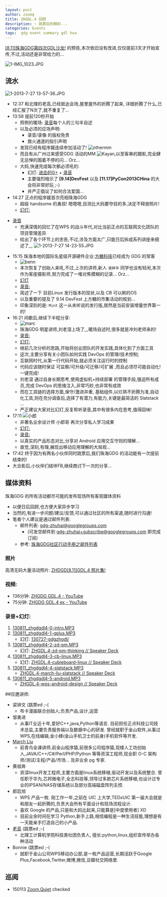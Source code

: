 ```yaml
---
layout: post
author: zoomq
title: ZHGDL.4 回顾
description: ~ 跳票后的精彩...
categories: Events
tags:  gdg event summary gdl hoa
---
```



[[8.11]珠海GDG第四次GDL沙龙!](http://www.chinagdg.com/thread-2783-1-1.html)
的预告,本次依旧没有改进,仅仅提前3天才开始宣传,不过,活动还是非常给力的...

![1-IMG_1023.JPG](http://zoomq.qiniudn.com/ZHGDG/130811-gdl-4/1-IMG_1023.JPG)


## 流水
![1-2013-7-27 13-57-36.JPG](http://zoomq.qiniudn.com/ZHGDG/130722-gdl/1-2013-7-27%2013-57-36.JPG)

<!--more-->

- 12:37 和北理的老高,已经抵达会场,屋里屋外的折腾了起来, 详细折腾了什么,已经汇报了N次了,就不重复了...
- 13:58 提前120秒开始
    - 照例的暖场: [录音](http://zoomq.qiniudn.com/ZHGDG/130811-gdl-4/130811_zhgdgdl4-0-intro.MP3)每个人的三句半自述
    - 以及必须的应场声明:
        + 录音/录像 的版权免贵
        + 救火通道的指引声明
    - 发现已经有程序媛连续参加活动了! ![othermm](http://zoomq.qiniudn.com/ZHGDG/130811-gdl-4/1-IMG_0920.JPG)
    - 而且有从广州过来感受GDG 活动的MM ![Kayan](http://zoomq.qiniudn.com/ZHGDG/130811-gdl-4/1-IMG_0888.JPG),以至客串的摄影,完全肆无忌惮的围着不停的闪... Orz...
    - 大妈,快速完成每次都必须吼的:
        - 幻灯: [进击的G+](http://zoomquiet.org/res/s5/130727-gdgzhgdl/) + [录音](http://zoomq.qiniudn.com/ZHGDG/130811-gdl-4/130811_zhgdgdl4-1-gplus.MP3)
        - 主要强烈暗示了 **[9.14]DevFest** 以及 **[11.17]PyCon2013CHina** 的大会将非常好玩 ;-)
        - 并严正倡议了如何合法爱国...
- 14:27 正点的程序媛首次亮相珠海GDG
    - 超级 handsome 的勇叔! 嗯嗯嗯,目测比大妈要夺目的多,决定不释放照片!
    - [幻灯:](https://speakerdeck.com/zoomquiet/zhgdl-dot-4-zd-pm-thinking)
 + [录音](http://zoomq.qiniudn.com/ZHGDG/130811-gdl-4/130811_zhgdgdl4-2-zd-pm.MP3)
    - 充满深情的回忆了在WPS 的战斗年代,对比当前正点的互联网文化团队的项目管理差异
    - 给出了各个环节上的忠告,不过,涉及方面太广,只能日后拆成系列讲座来细述了,,,
![1-2013-7-27 14-23-55.JPG](http://zoomq.qiniudn.com/ZHGDG/130722-gdl/1-2013-7-27%2014-23-55.JPG)
- 15:15 珠海本地的国际名星级开源硬件企业:[方糖科技](http://cubieboard.org)已经成为 GDG 的常客
    - ![benn](http://zoomq.qiniudn.com/ZHGDG/130811-gdl-4/1-IMG_0879.JPG)
    - 本次恢复了创始人来吼,不过,上次的讲师,新人 `凌祥华` 同学也没有轻闲,本次作为客座摄影师,努力完成了一堆对焦模糊的记录... Orz...
    - [幻灯](https://speakerdeck.com/zoomquiet/zhgdl-dot-4-cubieboard-linux)
    - [录音:](http://zoomq.qiniudn.com/ZHGDG/130811-gdl-4/130811_zhgdgdl4-3-cb-linux.MP3)
    - 简述了一下 目前Linux 发行版本的现状,以及 CB 可以刷的OS
    - 以及重要的提及了 9.14 DevFest 上方糖的市集活动的规划...
    - 印象深刻的是: `Mint` 这一从未听说的发行版,居然是当前安装增量世界第一的!
- 16:21 间歇后,继续下半程分享:
    - ![marc](http://zoomq.qiniudn.com/ZHGDG/130811-gdl-4/1-IMG_0993.JPG)
    - 珠海GDG 明星讲师,刘老湿上场了,,,暖场自述时,很多就是冲刘老师来的!
    - [录音:](http://zoomq.qiniudn.com/ZHGDG/130811-gdl-4/130811_zhgdgdl4-4-slatstack.MP3)
    - [幻灯:](https://speakerdeck.com/zoomquiet/zhgdl-dot-4-march-liu-slatstack)
    - 继前几次分析的思路,开始将创业团队的开发实践,具体化到了方面工具
    - 这次,主要分享有关小团队如何实践 DevOps 的管理/技术控制;
    - 互联网时代,从第一行代码开始,就必须关注运行时的控制
    - 代码应该随时保证 可监察/可升级/可迁移/可扩展 ,而且必须尽可能自动化! 一键完成!
    - 刘老湿 通过自身长期思考,使用虚拟机+持续部署 的管理手段,强迫所有成员,完成 DevOps 的思维注入,非常巧妙,也非常有成效
    - 而在工具链的选择方面,保守/激进并重, 基础组件,以烂熟不折腾为准,自动化工具,则在充分调查后,选择了有潜力,有能力,关键是最简洁的 Slatstack ...
    - 严正建议大家对比幻灯,反复聆听录音,其中有很多内在思考,值得回味!
- 17:11 ![小郎](http://zoomq.qiniudn.com/ZHGDG/130811-gdl-4/1-IMG_0877.JPG)
    - 非著名业余设计师 小郎哥 再次分享私人学习成果
    - [幻灯:](https://speakerdeck.com/zoomquiet/zhgdl-dot-4-wps-android-design)
    - [录音:](http://zoomq.qiniudn.com/ZHGDG/130811-gdl-4/130811_zhgdgdl4-5-android.MP3)
    - 以真实的产品形态对比,分享对 Android 应用交互守则的理解...
    - 直觉,深刻,有理,展现出移动应用理解的大局观...
- 17:42 终于因为有两名小伙伴同时跳票后,我们珠海GDG 的活动能有一次提前结束的!
- 大合影后,小伙伴们结伴FB,继续商讨下一次的分享... 

## 媒体资料
珠海GDG 的所有活动都尽可能的发布现场所有客观媒体资料

- 以便日后回顾,也方便大家异步学习
- 当然的,有进一步问题/建议/反馈,可以通过社区的所有渠道,随时进行沟通!
- 笔者个人建议是通过邮件列表:
    + 邮件列表: gdg-zhuhai@googlegroups.com 
        - (可发空邮件到 gdg-zhuhai+subscribe@googlegroups.com 即完成订阅)
    + 参考: [珠海GDG社区行动手册之邮件列表](http://zhgdg.gitcafe.com/2013-06/zh-gdg-mailing/)

### 照片
高清无码大量活动照片: [ZHDGD[8.11]GDL.4 照片集!](https://plus.google.com/events/gallery/c9dopjvgo8idv3pb8802mh3d9n4)

### 视频:

- 136分钟: [ZHGDG GDL.4 - YouTube](https://www.youtube.com/watch?v=JJEwh1eVQ-w)
- 75分钟: [ZHGDG GDL.4 ex - YouTube](https://www.youtube.com/watch?v=Fbs00h-cHxg)

### 录音+幻灯:

1. [130811_zhgdgdl4-0-intro.MP3](http://zoomq.qiniudn.com/ZHGDG/130811-gdl-4/130811_zhgdgdl4-0-intro.MP3)
1. [130811_zhgdgdl4-1-gplus.MP3](http://zoomq.qiniudn.com/ZHGDG/130811-gdl-4/130811_zhgdgdl4-1-gplus.MP3)
    - 幻灯: [130727-gdgzhgdl/](http://zoomquiet.org/res/s5/130727-gdgzhgdl/)
1. [130811_zhgdgdl4-2-zd-pm.MP3](http://zoomq.qiniudn.com/ZHGDG/130811-gdl-4/130811_zhgdgdl4-2-zd-pm.MP3)
    - 幻灯: [ZHGDL.4-zd-pm-thinking // Speaker Deck](https://speakerdeck.com/zoomquiet/zhgdl-dot-4-zd-pm-thinking)
1. [130811_zhgdgdl4-3-cb-linux.MP3](http://zoomq.qiniudn.com/ZHGDG/130811-gdl-4/130811_zhgdgdl4-3-cb-linux.MP3)
    - 幻灯: [ZHGDL.4-cubieboard-linux // Speaker Deck](https://speakerdeck.com/zoomquiet/zhgdl-dot-4-cubieboard-linux)
1. [130811_zhgdgdl4-4-slatstack.MP3](http://zoomq.qiniudn.com/ZHGDG/130811-gdl-4/130811_zhgdgdl4-4-slatstack.MP3)
    - [ZHGDL.4-march-liu-slatstack // Speaker Deck](https://speakerdeck.com/zoomquiet/zhgdl-dot-4-march-liu-slatstack)
1. [130811_zhgdgdl4-5-android.MP3](http://zoomq.qiniudn.com/ZHGDG/130811-gdl-4/130811_zhgdgdl4-5-android.MP3)
    - [ZHGDL.4-wps-android-design // Speaker Deck](https://speakerdeck.com/zoomquiet/zhgdl-dot-4-wps-android-design)






##应邀讲师:
- 梁钟文 (跳票ed ;-(
    - 布卡漫画联合创始人;负责产品,设计,运营
- 邹勇进
    - 从事IT业近十年,爱好C++,java,Python等语言. 目前担任正点科技公司技术总监,主要负责服务端以及数据中心的研发. 曾经就职于金山软件,从事过WPS,在线编辑,金小蜂(金山手机卫士的前身)手机软件等开发. 
- [March Liu](http://weibo.com/marchliu)
     - 前青鸟全课讲师,前金山程序猿,前很多公司程序猿,现矮人工坊创始人,JAVA/C++/C#/Perl/PHP/Python 等等资深工程师,现全职 O-C 架构师/测试/主程/产品/市场... 及非业余 pg 专家. 
- 黄祖奔
    - 资深linux开发工程师,主要方面是linux系统移植,驱动开发以及系统整合. 曾任职于华为,芯邦微电子,全志科技等,领导过多款芯片系统移植,也设计过专业的IPSAN/NAS存储系统以及部分高端磁盘阵列主控. 
- 郎启旭
    - WPS 产品一枚. 刚工作一年,之前在 UIC 上大学,TEDxUIC 第一届大会就是和朋友一起折腾的,负责大会所有平面设计和现场流程设计. 
    - 喜欢 Google 的产品,只是和大妈比起来,只能算是[中度使用者] XD
    - 目前业余时间在学习 Python,新手上路,相信编程是一种生活技能,理想是有一天能亲手打造自己的小产品. 
- [老高](https://plus.google.com/117748977541777950944/about) (跳票ed ;-(
    - 北理工计算机学院科技类社团负责人, 擅长:python,linux,组织宣传举办各种活动 
- Bonnie (跳票ed ;-(
    - 就职于金山公司WPS移动办公部,是一枚产品运营,长期活跃于Google Plus,Facebook,Twitter,微博,微信,豆瓣社交网络里. 


## 巡阅
- 150113 [Zoom.Quiet](http://zoomquiet.io/) checked




